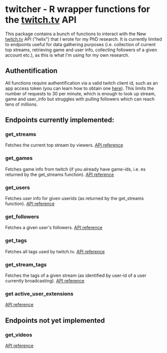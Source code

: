 

# twitcher - R wrapper functions for the [twitch.tv](http://twitch.tv) API

This package contains a bunch of functions to interact with the New [twitch.tv](http://twitch.tv) API ("helix") that I wrote for my PhD research. It is currently limited to endpoints useful for data gathering purposes (i.e. collection of current top streams, retrieving game and user info, collecting followers of a given account etc.), as this is what I'm using for my own research.


## Authentification

All functions require authentification via a valid twitch client id, such as an app access token (you can learn how to obtain one [here](https://dev.twitch.tv/docs/authentication#registration)). This limits the number of requests to 30 per minute, which is enough to look up stream, game and user_info but struggles with pulling followers which can reach tens of millions.

## Endpoints currently implemented:

### get_streams
Fetches the current top stream by viewers. [API reference](https://dev.twitch.tv/docs/api/reference#get-streams)

### get_games
Fetches game info from twitch (if you already have game-ids, i.e. es returned by the get_streams function). [API reference](https://dev.twitch.tv/docs/api/reference#get-games)

### get_users
Fetches user info for given userids (as returned by the get_streams function). [API reference](https://dev.twitch.tv/docs/api/reference#get-users)

### get_followers
Fetches a given user's followers. [API reference](https://dev.twitch.tv/docs/api/reference#get-users-follows)

### get_tags
Fetches all tags used by twitch.tv. [API reference](https://dev.twitch.tv/docs/api/reference#get-all-stream-tags)

### get_stream_tags
Fetches the tags of a given stream (as identified by user-id of a user currently broadcasting). [API reference](https://dev.twitch.tv/docs/api/reference#get-stream-tags)

### get active_user_extensions

[API reference](https://dev.twitch.tv/docs/api/reference#get-user-active-extensions)

## Endpoints not yet implemented

### get_videos
[API reference](https://dev.twitch.tv/docs/api/reference#get-videos)
